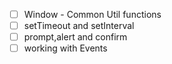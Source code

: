 - [ ] Window - Common Util functions
- [ ] setTimeout and setInterval
- [ ] prompt,alert and confirm
- [ ] working with Events
